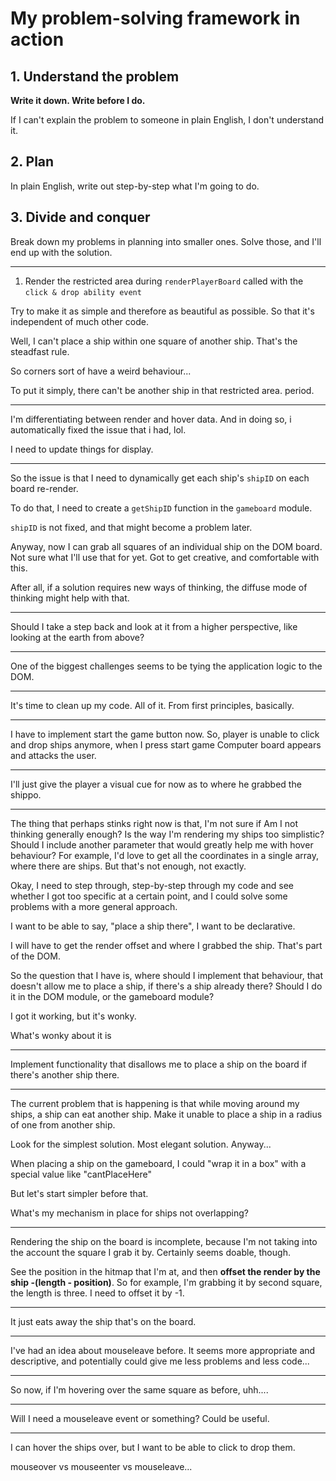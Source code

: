 # My problem-solving framework in action

## 1. Understand the problem

**Write it down. Write before I do.**

If I can't explain the problem to someone in plain English, I don't understand it.

## 2. Plan

In plain English, write out step-by-step what I'm going to do.

## 3. Divide and conquer

Break down my problems in planning into smaller ones.
Solve those, and I'll end up with the solution.

---

1. Render the restricted area during `renderPlayerBoard` called with the `click & drop ability event`

Try to make it as simple and therefore as beautiful as possible. So that it's independent of much other code.

Well, I can't place a ship within one square of another ship. That's the steadfast rule.

So corners sort of have a weird behaviour...

To put it simply, there can't be another ship in that restricted area. period.

---

I'm differentiating between render and hover data.
And in doing so, i automatically fixed the issue that i had, lol.

I need to update things for display.

---

So the issue is that I need to dynamically get each ship's `shipID` on each board re-render.

To do that, I need to create a `getShipID` function in the `gameboard` module.

`shipID` is not fixed, and that might become a problem later.

Anyway, now I can grab all squares of an individual ship on the DOM board.
Not sure what I'll use that for yet. Got to get creative, and comfortable with this.

After all, if a solution requires new ways of thinking, the diffuse mode of thinking might help with that.

---

Should I take a step back and look at it from a higher perspective, like looking at the earth from above?

---

One of the biggest challenges seems to be tying the application logic to the DOM.

---

It's time to clean up my code. All of it. From first principles, basically.

---

I have to implement start the game button now.
So, player is unable to click and drop ships anymore, when I press start game
Computer board appears and attacks the user.

---

I'll just give the player a visual cue for now as to where he grabbed the shippo.

---

The thing that perhaps stinks right now is that,
I'm not sure if
Am I not thinking generally enough?
Is the way I'm rendering my ships too simplistic?
Should I include another parameter that would greatly help me with hover behaviour?
For example, I'd love to get all the coordinates in a single array, where there are ships.
But that's not enough, not exactly.

Okay, I need to step through, step-by-step through my code and see whether I got too specific at a certain point, and I could solve some problems with a more general approach.

I want to be able to say, "place a ship there", I want to be declarative.

I will have to get the render offset and where I grabbed the ship. That's part of the DOM.

So the question that I have is, where should I implement that behaviour, that doesn't allow me to place a ship, if there's a ship already there? Should I do it in the DOM module, or the gameboard module?

I got it working, but it's wonky.

What's wonky about it is

---

Implement functionality that disallows me to place a ship on the board if there's another ship there.

---

The current problem that is happening is that while moving around my ships, a ship can eat another ship.
Make it unable to place a ship in a radius of one from another ship.

Look for the simplest solution. Most elegant solution. Anyway...

When placing a ship on the gameboard, I could "wrap it in a box" with a special value like "cantPlaceHere"

But let's start simpler before that.

What's my mechanism in place for ships not overlapping?

---

Rendering the ship on the board is incomplete, because I'm not taking into the account the square I grab it by. Certainly seems doable, though.

See the position in the hitmap that I'm at, and then **offset the render by the ship -(length - position)**.
So for example, I'm grabbing it by second square, the length is three.
I need to offset it by -1.

---

It just eats away the ship that's on the board.

---

I've had an idea about mouseleave before. It seems more appropriate and descriptive, and potentially could give me less problems and less code...

---

So now, if I'm hovering over the same square as before, uhh....

---

Will I need a mouseleave event or something? Could be useful.

---

I can hover the ships over, but I want to be able to click to drop them.

mouseover vs mouseenter vs mouseleave...

